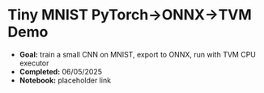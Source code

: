 # Tiny MNIST PyTorch→ONNX→TVM Demo
- **Goal:** train a small CNN on MNIST, export to ONNX, run with TVM CPU executor  
- **Completed:** 06/05/2025  
- **Notebook:** placeholder link  
